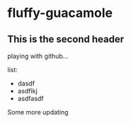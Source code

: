 # fluffy-guacamole
## This is the second header
playing with github...


list:
- dasdf
- asdflkj
- asdfasdf

Some more updating
